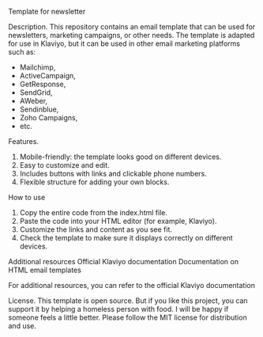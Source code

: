 Template for newsletter

Description.
This repository contains an email template that can be used for newsletters, marketing campaigns, or other needs. 
The template is adapted for use in Klaviyo, but it can be used in other email marketing platforms such as: 
- Mailchimp,
- ActiveCampaign,
- GetResponse,
- SendGrid,
- AWeber,
- Sendinblue,
- Zoho Campaigns,
- etc.

Features.
1. Mobile-friendly: the template looks good on different devices.
2. Easy to customize and edit.
3. Includes buttons with links and clickable phone numbers.
4. Flexible structure for adding your own blocks.

How to use
1. Copy the entire code from the index.html file.
2. Paste the code into your HTML editor (for example, Klaviyo).
3. Customize the links and content as you see fit.
4. Check the template to make sure it displays correctly on different devices.

Additional resources
Official Klaviyo documentation
Documentation on HTML email templates

For additional resources, you can refer to the official Klaviyo documentation

License.
This template is open source. But if you like this project, you can support it by helping a homeless person with food. I will be happy if someone feels a little better. 
Please follow the MIT license for distribution and use. 
